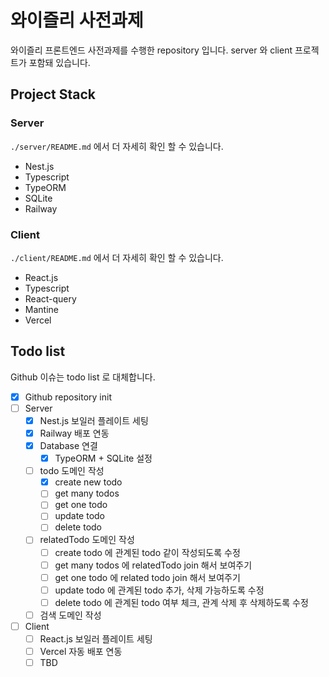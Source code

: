 # 와이즐리 사전과제

와이즐리 프론트엔드 사전과제를 수행한 repository 입니다. server 와 client 프로젝트가 포함돼 있습니다.

## Project Stack

### Server

`./server/README.md` 에서 더 자세히 확인 할 수 있습니다.

- Nest.js
- Typescript
- TypeORM
- SQLite
- Railway

### Client

`./client/README.md` 에서 더 자세히 확인 할 수 있습니다.

- React.js
- Typescript
- React-query
- Mantine
- Vercel

## Todo list

Github 이슈는 todo list 로 대체합니다.

- [x] Github repository init
- [ ] Server
    - [x] Nest.js 보일러 플레이트 세팅
    - [x] Railway 배포 연동
    - [x] Database 연결
        - [x] TypeORM + SQLite 설정
    - [ ] todo 도메인 작성
        - [x] create new todo
        - [ ] get many todos
        - [ ] get one todo
        - [ ] update todo
        - [ ] delete todo
    - [ ] relatedTodo 도메인 작성
        - [ ] create todo 에 관계된 todo 같이 작성되도록 수정
        - [ ] get many todos 에 relatedTodo join 해서 보여주기
        - [ ] get one todo 에 related todo join 해서 보여주기
        - [ ] update todo 에 관계된 todo 추가, 삭제 가능하도록 수정
        - [ ] delete todo 에 관계된 todo 여부 체크, 관계 삭제 후 삭제하도록 수정
    - [ ] 검색 도메인 작성
- [ ] Client
    - [ ] React.js 보일러 플레이트 세팅
    - [ ] Vercel 자동 배포 연동
    - [ ] TBD

